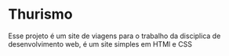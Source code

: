 # Thurismo

Esse projeto é um site de viagens para o trabalho da disciplica de desenvolvimento web, é um site simples em HTMl e CSS
